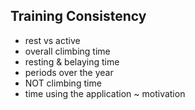 <!---------------------------------------------------------------------------->
## Training Consistency

- rest vs active
- overall climbing time
- resting & belaying time
- periods over the year
- NOT climbing time
- time using the application ~ motivation

